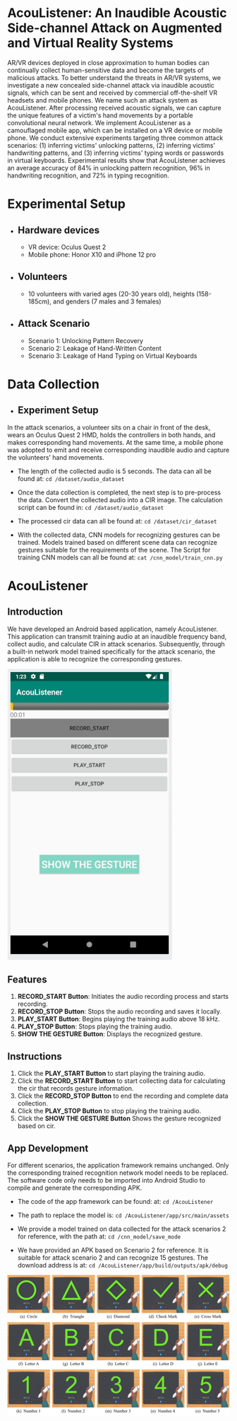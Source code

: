 # AcouListener: An Inaudible Acoustic Side-channel Attack on Augmented and Virtual Reality Systems
AR/VR devices deployed in close approximation to human bodies can continually collect human-sensitive data and become the targets of malicious attacks. To better understand the threats in AR/VR systems, we investigate a new concealed side-channel attack via inaudible acoustic signals, which can be sent and received by commercial off-the-shelf VR headsets and mobile phones. We name such an attack system as AcouListener. After processing received acoustic signals, we can capture the unique features of a victim's hand movements by a portable convolutional neural network. We implement AcouListener as a camouflaged mobile app, which can be installed on a VR device or mobile phone. We conduct extensive experiments targeting three common attack scenarios: (1) inferring victims' unlocking patterns, (2) inferring victims' handwriting patterns, and (3) inferring victims' typing words or passwords in virtual keyboards. Experimental results show that AcouListener achieves an average accuracy of 84% in unlocking pattern recognition, 96% in handwriting recognition, and 72% in typing recognition.

# Experimental Setup
- ## Hardware devices
  * VR device: Oculus Quest 2
  * Mobile phone: Honor X10 and iPhone 12 pro

- ## Volunteers
  * 10 volunteers with varied ages (20-30 years old), heights (158-185cm), and genders (7 males and 3 females)

- ## Attack Scenario
  * Scenario 1: Unlocking Pattern Recovery
  * Scenario 2: Leakage of Hand-Written Content
  * Scenario 3: Leakage of Hand Typing on Virtual Keyboards

# Data Collection
- ## Experiment Setup
In the attack scenarios, a volunteer sits on a chair in front of the desk, wears an Oculus Quest 2 HMD, holds the controllers in both hands, and makes corresponding hand movements. At the same time, a mobile phone was adopted to emit and receive corresponding inaudible audio and capture the volunteers’ hand movements. 

- The length of the collected audio is 5 seconds. The data can all be found at:
`cd /dataset/audio_dataset` <br/>

- Once the data collection is completed, the next step is to pre-process the data. Convert the collected audio into a CIR image. The calculation script can be found in:
`cd /dataset/audio_dataset` <br/>

- The processed cir data can all be found at:
`cd /dataset/cir_dataset` <br/>

- With the collected data, CNN models for recognizing gestures can be trained. Models trained based on different scene data can recognize gestures suitable for the requirements of the scene. The Script for training CNN models can all be found at:
`cat /cnn_model/train_cnn.py` <br/>

# AcouListener
## Introduction
We have developed an Android based application, namely AcouListener. This application can transmit training audio at an inaudible frequency band, collect audio, and calculate CIR in attack scenarios. Subsequently, through a built-in network model trained specifically for the attack scenario, the application is able to recognize the corresponding gestures.

![shotscreen](image1.png)

## Features
1. **RECORD_START Button**: Initiates the audio recording process and starts recording.
2. **RECORD_STOP Button**: Stops the audio recording and saves it locally.
3. **PLAY_START Button**: Begins playing the training audio above 18 kHz.
4. **PLAY_STOP Button**: Stops playing the training audio.
5. **SHOW THE GESTURE Button**: Displays the recognized gesture.

## Instructions
1. Click the **PLAY_START Button** to start playing the training audio.
2. Click the **RECORD_START Button** to start collecting data for calculating the cir that records gesture information.
3. Click the **RECORD_STOP Button** to end the recording and complete data collection.
4. Click the **PLAY_STOP Button** to stop playing the training audio.
5. Click the **SHOW THE GESTURE Button** Shows the gesture recognized based on cir.

## App Development
For different scenarios, the application framework remains unchanged. Only the corresponding trained recognition network model needs to be replaced. The software code only needs to be imported into Android Studio to compile and generate the corresponding APK. 

- The code of the app framework can be found: at: `cd /AcouListener` <br/>

- The path to replace the model is: `cd /AcouListener/app/src/main/assets` <br/>

- We provide a model trained on data collected for the attack scenarios 2 for reference, with the path at: `cd /cnn_model/save_mode` <br/>

- We have provided an APK based on Scenario 2 for reference. It is suitable for attack scenario 2 and can recognize 15 gestures. The download address is at: `cd /AcouListener/app/build/outputs/apk/debug` <br/>

![shotscreen](image2.png)
